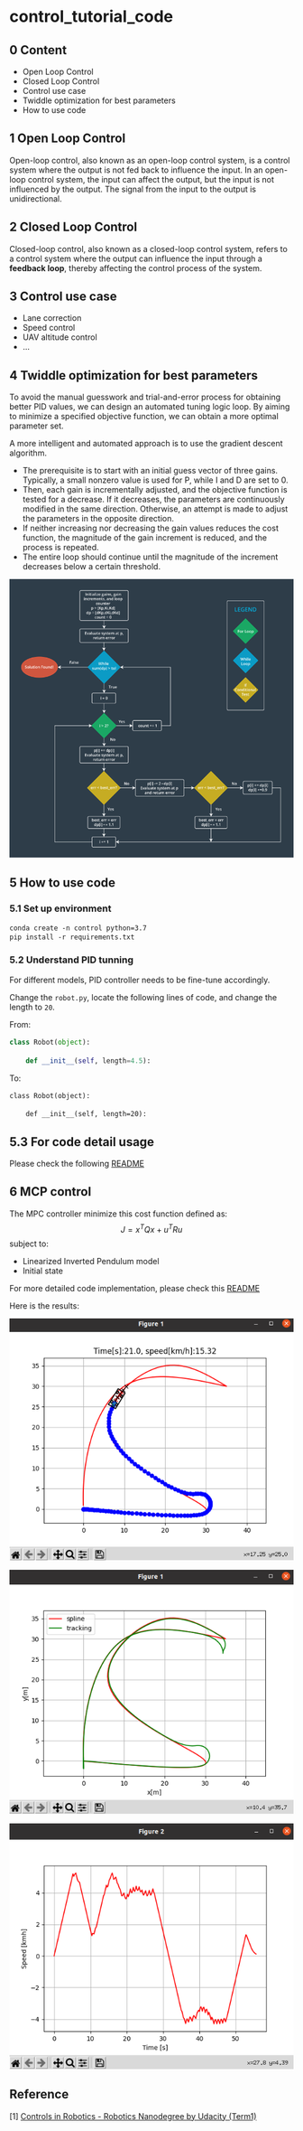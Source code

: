 # control_tutorial_code

## 0 Content

- Open Loop Control
- Closed Loop Control
- Control use case
- Twiddle optimization for best parameters
- How to use code

## 1 Open Loop Control

Open-loop control, also known as an open-loop control system, is a control system where the output is not fed back to influence the input. In an open-loop control system, the input can affect the output, but the input is not influenced by the output. The signal from the input to the output is unidirectional.

## 2 Closed Loop Control

Closed-loop control, also known as a closed-loop control system, refers to a control system where the output can influence the input through a **feedback loop**, thereby affecting the control process of the system.

## 3 Control use case

- Lane correction
- Speed control
- UAV altitude control
- ...

## 4 Twiddle optimization for best parameters

To avoid the manual guesswork and trial-and-error process for obtaining better PID values, we can design an automated tuning logic loop. By aiming to minimize a specified objective function, we can obtain a more optimal parameter set.

A more intelligent and automated approach is to use the gradient descent algorithm. 

- The prerequisite is to start with an initial guess vector of three gains. Typically, a small nonzero value is used for P, while I and D are set to 0. 
- Then, each gain is incrementally adjusted, and the objective function is tested for a decrease. If it decreases, the parameters are continuously modified in the same direction. Otherwise, an attempt is made to adjust the parameters in the opposite direction. 
- If neither increasing nor decreasing the gain values reduces the cost function, the magnitude of the gain increment is reduced, and the process is repeated. 
- The entire loop should continue until the magnitude of the increment decreases below a certain threshold.

![](figs/twiddle.png)

## 5 How to use code

### 5.1 Set up environment

```
conda create -n control python=3.7
pip install -r requirements.txt 
```

### 5.2 Understand PID tunning

For different models, PID controller needs to be fine-tune accordingly. 

Change the `robot.py`, locate the following lines of code, and change the length to `20`.

From:

```python
class Robot(object):

    def __init__(self, length=4.5):
```

To:

```
class Robot(object):

    def __init__(self, length=20):
```

## 5.3 For code detail usage

Please check the following [README](https://github.com/zhz03/control_tutorial_code/blob/main/control_code/PID_scripts/README.md)

## 6 MCP control

The MPC controller minimize this cost function defined as:
$$
J = x^TQx + u^TRu
$$
subject to:

- Linearized Inverted Pendulum model
- Initial state

For more detailed code implementation, please check this [README](https://github.com/zhz03/control_tutorial_code/blob/main/control_code/MPC_scripts/README.md)

Here is the results:

![](./control_code/MPC_scripts/figs/path2.png)

![](./control_code/MPC_scripts/figs/results1.png)

![](./control_code/MPC_scripts/figs/results2.png)

## Reference

[1] [Controls in Robotics - Robotics Nanodegree by Udacity (Term1)](https://jmlb.github.io/robotics/2018/04/22/controls_in_robotics/)
